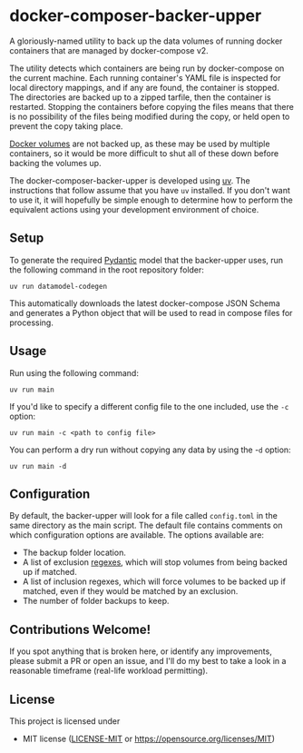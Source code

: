 # docker-composer-backer-upper

A gloriously-named utility to back up the data volumes of running docker containers that are managed by docker-compose
v2.

The utility detects which containers are being run by docker-compose on the current machine. Each running container's
YAML file is inspected for local directory mappings, and if any are found, the container is stopped. The directories are
backed up to a zipped tarfile, then the container is restarted. Stopping the containers before copying the files means
that there is no possibility of the files being modified during the copy, or held open to prevent the copy taking place.

[Docker volumes](<https://docs.docker.com/engine/storage/volumes/>) are not backed up, as these may be used by multiple
containers, so it would be more difficult to shut all of these down before backing the volumes up.

The docker-composer-backer-upper is developed using [uv](<https://docs.astral.sh/uv/>). The instructions that follow
assume that you have ```uv``` installed. If you don't want to use it, it will hopefully be simple enough to determine
how to perform the equivalent actions using your development environment of choice.

## Setup

To generate the required [Pydantic](<https://docs.pydantic.dev/latest/>) model that the backer-upper uses, run the
following command in the root repository folder:

```
uv run datamodel-codegen
```

This automatically downloads the latest docker-compose JSON Schema and generates a Python object that will be used to
read in compose files for processing.

## Usage

Run using the following command:

```
uv run main
```

If you'd like to specify a different config file to the one included, use the ```-c``` option:

```
uv run main -c <path to config file>
```

You can perform a dry run without copying any data by using the -```d``` option:

```
uv run main -d
```

## Configuration

By default, the backer-upper will look for a file called ```config.toml``` in the same directory as the main script. The
default file contains comments on which configuration options are available. The options available are:

- The backup folder location.
- A list of exclusion [regexes](<https://regexr.com/>), which will stop volumes from being backed up if matched.
- A list of inclusion regexes, which will force volumes to be backed up if matched, even if they would be matched by an
  exclusion.
- The number of folder backups to keep.

## Contributions Welcome!

If you spot anything that is broken here, or identify any improvements, please submit a PR or open an issue, and I'll do
my best to take a look in a reasonable timeframe (real-life workload permitting).

## License

This project is licensed under

* MIT license ([LICENSE-MIT](LICENSE) or
  https://opensource.org/licenses/MIT)

